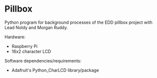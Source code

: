 # Pillbox
Python program for background processes of the EDD pillbox project with Lead Noldy and Morgan Ruddy.

Hardware:
* Raspberry Pi
* 16x2 character LCD

Software dependencies/requirements:
* Adafruit's Python_CharLCD library/package

